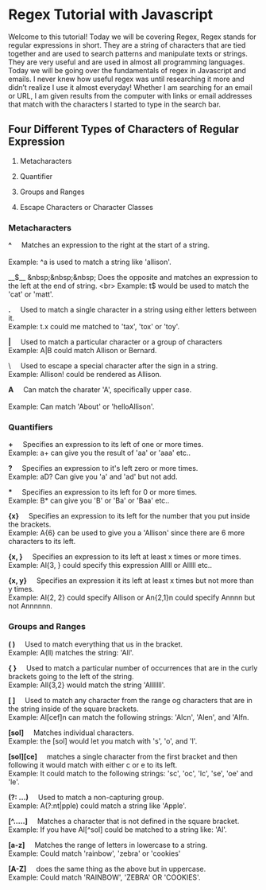 # Regex Tutorial with Javascript

Welcome to this tutorial! Today we will be covering Regex, Regex stands for regular expressions in short. They are a string of characters that are tied together and are used to search patterns and manipulate texts or strings.  They are very useful and are used in almost all programming languages. Today we will be going over the fundamentals of regex in Javascript and emails. I never knew how useful regex was until researching it more and didn’t realize I use it almost everyday! Whether I am searching for an email or URL, I am given results from the computer with links or email addresses that match with the characters I started to type in the search bar.

## Four Different Types of Characters of Regular Expression

1. Metacharacters

2. Quantifier

3. Groups and Ranges

4. Escape Characters or Character Classes

### Metacharacters
__^__ &nbsp;&nbsp;&nbsp; Matches an expression to the right at the start of a string. 
<br>  
Example: ^a is used to match a string like 'allison'.

__$__ &nbsp;&nbsp;&nbsp; Does the opposite and matches an expression to the left at the end of string.
<br>
Example: t$ would be used to match the 'cat' or 'matt'.

__.__ &nbsp;&nbsp;&nbsp; Used to match a single character in a string using either letters between it.
<br>
Example: t.x could me matched to 'tax', 'tox' or 'toy'.

__|__ &nbsp;&nbsp;&nbsp; Used to match a particular character or a group of characters 
<br>
Example: A|B could match Allison or Bernard.

\ &nbsp;&nbsp;&nbsp; Used to escape a special character after the sign in a string.
<br> 
Example: Allison! could be rendered as Allison.

__A__ &nbsp;&nbsp;&nbsp; Can match the charater 'A', specifically upper case. 
<br>   
Example: Can match 'About' or 'helloAllison'.

### Quantifiers

__+__ &nbsp;&nbsp;&nbsp; Specifies an expression to its left of one or more times. 
<br>
Example: a+ can give you the result of 'aa' or 'aaa' etc..

__?__ &nbsp;&nbsp;&nbsp; Specifies an expression to it's left zero or more times. 
<br> 
Example: aD? Can give you 'a' and 'ad' but not add.

__*__ &nbsp;&nbsp;&nbsp; Specifies an expression to its left for 0 or more times. 
<br>
Example: B* can give you 'B' or 'Ba' or 'Baa' etc..

__{x}__ &nbsp;&nbsp;&nbsp; Specifies an expression to its left for the number that you put inside the brackets. 
<br>
Example: A{6} can be used to give you a 'Allison' since there are 6 more characters to its left. 

__{x, }__ &nbsp;&nbsp;&nbsp; Specifies an expression to its left at least x times or more times. 
<br>
Example: Al{3, } could specify this expression Allll or Alllll etc..

__{x, y}__ &nbsp;&nbsp;&nbsp; Specifies an expression it its left at least x times but not more than y times. 
<br>
Example: Al{2, 2} could specify Allison or An{2,1}n could specify Annnn but not Annnnnn.

### Groups and Ranges

__( )__ &nbsp;&nbsp;&nbsp; Used to match everything that us in the bracket.
<br>
Example: A(ll) matches the string: 'All'.

__{ }__ &nbsp;&nbsp;&nbsp; Used to match a particular number of occurrences that are in the curly brackets going to the left of the string. 
<br>
Example: All{3,2} would match the string 'Alllllll'.

__[ ]__ &nbsp;&nbsp;&nbsp; Used to match any character from the range og characters that are in the string inside of the square brackets.
<br>
Example: Al[cef]n can match the following strings: 'Alcn', 'Alen', and 'Alfn.

__[sol]__ &nbsp;&nbsp;&nbsp; Matches individual characters. 
<br>
Example: the [sol] would let you match with 's', 'o', and 'l'.

__[sol][ce]__ &nbsp;&nbsp;&nbsp; matches a single character from the first bracket and then following it would match with either c or e to its left. 
<br>
Example: It could match to the following strings: 'sc', 'oc', 'lc', 'se', 'oe' and 'le'. 

__(?: ...)__ &nbsp;&nbsp;&nbsp; Used to match a non-capturing group. 
<br>
Example: A(?:nt|pple) could match a string like 'Apple'.

__[^.....]__ &nbsp;&nbsp;&nbsp; Matches a character that is not defined in the square bracket. 
<br>
Example: If you have Al[^sol] could be matched to a string like: 'Al'.

__[a-z]__ &nbsp;&nbsp;&nbsp; Matches the range of letters in lowercase to a string. 
<br>
Example: Could match 'rainbow', 'zebra' or 'cookies'

__[A-Z]__ &nbsp;&nbsp;&nbsp; does the same thing as the above but in uppercase.
<br>
Example: Could match 'RAINBOW', 'ZEBRA' OR 'COOKIES'.

